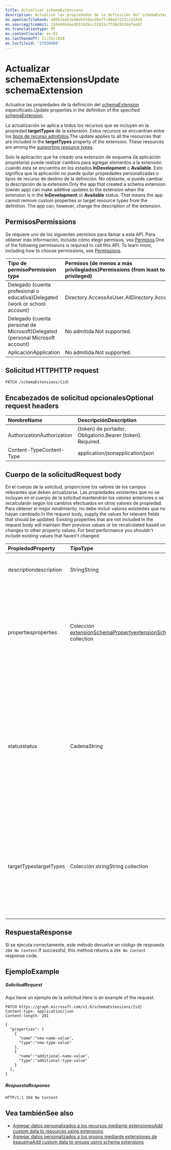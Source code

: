 ```yaml
---
title: Actualizar schemaExtensions
description: Actualice las propiedades de la definición del schemaExtension especificado.
ms.openlocfilehash: a09b3a4e2e48eb550acd5e77c60ab7213cc52de8
ms.sourcegitcommit: 334e84b4aed63162bcc31831cffd6d363dafee02
ms.translationtype: MT
ms.contentlocale: es-ES
ms.lasthandoff: 11/29/2018
ms.locfileid: "27030808"
---
```

# <a name="update-schemaextension"></a><span data-ttu-id="960e5-103">Actualizar schemaExtensions</span><span class="sxs-lookup"><span data-stu-id="960e5-103">Update schemaExtension</span></span>

<span data-ttu-id="960e5-104">Actualice las propiedades de la definición del [schemaExtension](../resources/schemaextension.md) especificado.</span><span class="sxs-lookup"><span data-stu-id="960e5-104">Update properties in the definition of the specified [schemaExtension](../resources/schemaextension.md).</span></span>

<span data-ttu-id="960e5-p101">La actualización se aplica a todos los recursos que se incluyen en la propiedad **targetTypes** de la extensión. Estos recursos se encuentran entre los [tipos de recurso admitidos](/graph/extensibility-overview#supported-resources).</span><span class="sxs-lookup"><span data-stu-id="960e5-p101">The update applies to all the resources that are included in the **targetTypes** property of the extension. These resources are among the [supporting resource types](/graph/extensibility-overview#supported-resources).</span></span>

<span data-ttu-id="960e5-p102">Solo la aplicación que ha creado una extensión de esquema (la aplicación propietaria) puede realizar cambios para agregar elementos a la extensión cuando esta se encuentra en los estados **InDevelopment** o **Available**. Esto significa que la aplicación no puede quitar propiedades personalizadas o tipos de recurso de destino de la definición. No obstante, sí puede cambiar la descripción de la extensión.</span><span class="sxs-lookup"><span data-stu-id="960e5-p102">Only the app that created a schema extension (owner app) can make additive updates to the extension when the extension is in the **InDevelopment** or **Available** status. That means the app cannot remove custom properties or target resource types from the definition. The app can, however, change the description of the extension.</span></span>

## <a name="permissions"></a><span data-ttu-id="960e5-110">Permisos</span><span class="sxs-lookup"><span data-stu-id="960e5-110">Permissions</span></span>
<span data-ttu-id="960e5-p103">Se requiere uno de los siguientes permisos para llamar a esta API. Para obtener más información, incluido cómo elegir permisos, vea [Permisos](/graph/permissions-reference).</span><span class="sxs-lookup"><span data-stu-id="960e5-p103">One of the following permissions is required to call this API. To learn more, including how to choose permissions, see [Permissions](/graph/permissions-reference).</span></span>


|<span data-ttu-id="960e5-113">Tipo de permiso</span><span class="sxs-lookup"><span data-stu-id="960e5-113">Permission type</span></span>      | <span data-ttu-id="960e5-114">Permisos (de menos a más privilegiados)</span><span class="sxs-lookup"><span data-stu-id="960e5-114">Permissions (from least to most privileged)</span></span>              |
|:--------------------|:---------------------------------------------------------|
|<span data-ttu-id="960e5-115">Delegado (cuenta profesional o educativa)</span><span class="sxs-lookup"><span data-stu-id="960e5-115">Delegated (work or school account)</span></span> | <span data-ttu-id="960e5-116">Directory.AccessAsUser.All</span><span class="sxs-lookup"><span data-stu-id="960e5-116">Directory.AccessAsUser.All</span></span>    |
|<span data-ttu-id="960e5-117">Delegado (cuenta personal de Microsoft)</span><span class="sxs-lookup"><span data-stu-id="960e5-117">Delegated (personal Microsoft account)</span></span> | <span data-ttu-id="960e5-118">No admitida.</span><span class="sxs-lookup"><span data-stu-id="960e5-118">Not supported.</span></span>    |
|<span data-ttu-id="960e5-119">Aplicación</span><span class="sxs-lookup"><span data-stu-id="960e5-119">Application</span></span> | <span data-ttu-id="960e5-120">No admitida.</span><span class="sxs-lookup"><span data-stu-id="960e5-120">Not supported.</span></span> |

## <a name="http-request"></a><span data-ttu-id="960e5-121">Solicitud HTTP</span><span class="sxs-lookup"><span data-stu-id="960e5-121">HTTP request</span></span>

<!-- { "blockType": "ignored" } -->
```http
PATCH /schemaExtensions/{id}
```

## <a name="optional-request-headers"></a><span data-ttu-id="960e5-122">Encabezados de solicitud opcionales</span><span class="sxs-lookup"><span data-stu-id="960e5-122">Optional request headers</span></span>

| <span data-ttu-id="960e5-123">Nombre</span><span class="sxs-lookup"><span data-stu-id="960e5-123">Name</span></span>      |<span data-ttu-id="960e5-124">Descripción</span><span class="sxs-lookup"><span data-stu-id="960e5-124">Description</span></span>|
|:----------|:----------|
| <span data-ttu-id="960e5-125">Authorization</span><span class="sxs-lookup"><span data-stu-id="960e5-125">Authorization</span></span>  | <span data-ttu-id="960e5-p104">{token} de portador. Obligatorio.</span><span class="sxs-lookup"><span data-stu-id="960e5-p104">Bearer {token}. Required.</span></span> |
| <span data-ttu-id="960e5-128">Content-Type</span><span class="sxs-lookup"><span data-stu-id="960e5-128">Content-Type</span></span>   | <span data-ttu-id="960e5-129">application/json</span><span class="sxs-lookup"><span data-stu-id="960e5-129">application/json</span></span> |

## <a name="request-body"></a><span data-ttu-id="960e5-130">Cuerpo de la solicitud</span><span class="sxs-lookup"><span data-stu-id="960e5-130">Request body</span></span>

<span data-ttu-id="960e5-p105">En el cuerpo de la solicitud, proporcione los valores de los campos relevantes que deben actualizarse. Las propiedades existentes que no se incluyan en el cuerpo de la solicitud mantendrán los valores anteriores o se recalcularán según los cambios efectuados en otros valores de propiedad. Para obtener el mejor rendimiento, no debe incluir valores existentes que no hayan cambiado.</span><span class="sxs-lookup"><span data-stu-id="960e5-p105">In the request body, supply the values for relevant fields that should be updated. Existing properties that are not included in the request body will maintain their previous values or be recalculated based on changes to other property values. For best performance you shouldn't include existing values that haven't changed.</span></span>

| <span data-ttu-id="960e5-134">Propiedad</span><span class="sxs-lookup"><span data-stu-id="960e5-134">Property</span></span>   | <span data-ttu-id="960e5-135">Tipo</span><span class="sxs-lookup"><span data-stu-id="960e5-135">Type</span></span> |<span data-ttu-id="960e5-136">Descripción</span><span class="sxs-lookup"><span data-stu-id="960e5-136">Description</span></span>|
|:---------------|:--------|:----------|
|<span data-ttu-id="960e5-137">description</span><span class="sxs-lookup"><span data-stu-id="960e5-137">description</span></span>|<span data-ttu-id="960e5-138">String</span><span class="sxs-lookup"><span data-stu-id="960e5-138">String</span></span>|<span data-ttu-id="960e5-139">Descripción de la extensión de esquema.</span><span class="sxs-lookup"><span data-stu-id="960e5-139">Description for the schema extension.</span></span>|
|<span data-ttu-id="960e5-140">properties</span><span class="sxs-lookup"><span data-stu-id="960e5-140">properties</span></span>|<span data-ttu-id="960e5-141">Colección [extensionSchemaProperty](../resources/extensionschemaproperty.md)</span><span class="sxs-lookup"><span data-stu-id="960e5-141">[extensionSchemaProperty](../resources/extensionschemaproperty.md) collection</span></span>|<span data-ttu-id="960e5-p106">La colección de nombres de propiedad y tipos que conforman la definición de la extensión de esquema. Solo se admiten cambios para agregar elementos.</span><span class="sxs-lookup"><span data-stu-id="960e5-p106">The collection of property names and types that make up the schema extension definition. Only additive changes are permitted.</span></span> |
|<span data-ttu-id="960e5-144">status</span><span class="sxs-lookup"><span data-stu-id="960e5-144">status</span></span>|<span data-ttu-id="960e5-145">Cadena</span><span class="sxs-lookup"><span data-stu-id="960e5-145">String</span></span>|<span data-ttu-id="960e5-146">El estado del ciclo de vida de la extensión de esquema.</span><span class="sxs-lookup"><span data-stu-id="960e5-146">The lifecycle state of the schema extension.</span></span> <span data-ttu-id="960e5-147">El estado inicial después de su creación es **InDevelopment**.</span><span class="sxs-lookup"><span data-stu-id="960e5-147">The initial state upon creation is **InDevelopment**.</span></span> <span data-ttu-id="960e5-148">Transiciones de los Estados posibles son de **InDevelopment** a **disponible** y **disponible** para **ya no se utiliza**.</span><span class="sxs-lookup"><span data-stu-id="960e5-148">Possible states transitions are from **InDevelopment** to **Available** and **Available** to **Deprecated**.</span></span>|
|<span data-ttu-id="960e5-149">targetTypes</span><span class="sxs-lookup"><span data-stu-id="960e5-149">targetTypes</span></span>|<span data-ttu-id="960e5-150">Colección string</span><span class="sxs-lookup"><span data-stu-id="960e5-150">String collection</span></span>|<span data-ttu-id="960e5-p108">Conjunto de tipos de Microsoft Graph (compatibles con extensiones) a los que se puede aplicar la extensión de esquema.  Solo se admiten cambios para agregar elementos.</span><span class="sxs-lookup"><span data-stu-id="960e5-p108">Set of Microsoft Graph types (that can support extensions) that the schema extension can be applied to.  Only additive changes are permitted.</span></span>|

## <a name="response"></a><span data-ttu-id="960e5-153">Respuesta</span><span class="sxs-lookup"><span data-stu-id="960e5-153">Response</span></span>

<span data-ttu-id="960e5-154">Si se ejecuta correctamente, este método devuelve un código de respuesta `204 No Content`.</span><span class="sxs-lookup"><span data-stu-id="960e5-154">If successful, this method returns a `204 No Content` response code.</span></span>

## <a name="example"></a><span data-ttu-id="960e5-155">Ejemplo</span><span class="sxs-lookup"><span data-stu-id="960e5-155">Example</span></span>

##### <a name="request"></a><span data-ttu-id="960e5-156">Solicitud</span><span class="sxs-lookup"><span data-stu-id="960e5-156">Request</span></span>

<span data-ttu-id="960e5-157">Aquí tiene un ejemplo de la solicitud.</span><span class="sxs-lookup"><span data-stu-id="960e5-157">Here is an example of the request.</span></span>
<!-- {
  "blockType": "request",
  "name": "update_schemaextension"
}-->
```http
PATCH https://graph.microsoft.com/v1.0/schemaExtensions/{id}
Content-type: application/json
Content-length: 201

{
  "properties": [
    {
      "name":"new-name-value",
      "type":"new-type-value"
    },
    {
      "name":"additional-name-value",
      "type":"additional-type-value"
    }
  ],
}
```

##### <a name="response"></a><span data-ttu-id="960e5-158">Respuesta</span><span class="sxs-lookup"><span data-stu-id="960e5-158">Response</span></span>

<!-- {
  "blockType": "response",
  "truncated": true,
  "@odata.type": "microsoft.graph.schemaExtension"
} -->
```http
HTTP/1.1 204 No Content
```

## <a name="see-also"></a><span data-ttu-id="960e5-159">Vea también</span><span class="sxs-lookup"><span data-stu-id="960e5-159">See also</span></span>

- [<span data-ttu-id="960e5-160">Agregar datos personalizados a los recursos mediante extensiones</span><span class="sxs-lookup"><span data-stu-id="960e5-160">Add custom data to resources using extensions</span></span>](/graph/extensibility-overview)
- [<span data-ttu-id="960e5-161">Agregar datos personalizados a los grupos mediante extensiones de esquema</span><span class="sxs-lookup"><span data-stu-id="960e5-161">Add custom data to groups using schema extensions</span></span>](/graph/extensibility-schema-groups)

<!-- uuid: 8fcb5dbc-d5aa-4681-8e31-b001d5168d79
2015-10-25 14:57:30 UTC -->
<!-- {
  "type": "#page.annotation",
  "description": "Update schemaextension",
  "keywords": "",
  "section": "documentation",
  "tocPath": ""
}-->